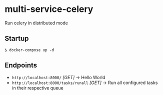 # multi-service-celery
Run celery in distributed mode

## Startup

```shell
$ docker-compose up -d 
```

## Endpoints

- `http://localhost:8000/` *[GET]* -> Hello World   
- `http://localhost:8000/tasks/runall` *[GET]* -> Run all configured tasks in their respective queue